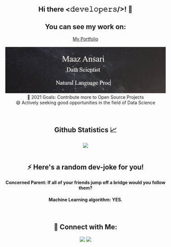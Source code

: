 <div align="center">
<h2> Hi there <𝚍𝚎𝚟𝚎𝚕𝚘𝚙𝚎𝚛𝚜/>! 👋 </h2>
<h2> You can see my work on: </h2> <a href="https://maaz-ansari.github.io", target="_blank"> My Portfolio </a>
<br>
<br>
<img src="https://github.com/maaz-ansari/maaz-ansari/blob/main/ezgif.com-gif-maker.gif"></h2>
<br>
🌱 2021 Goals: Contribute more to Open Source Projects
<br>
😄 Actively seeking good opportunities in the field of Data Science
</div>
<br>
<br>
<h2 align="center"> Github Statistics 📈 </h2>
  
  
<div align="center"> 
  
  <a href="">
      <img align="center" src="https://github-readme-stats.vercel.app/api/top-langs/?username=maaz-ansari&theme=react&line_height=40&hide=css"/>
    </a>
   
<br>
<br>
<h2 align="center">⚡ Here's a random dev-joke for you! </h2>  
<h4> Concerned Parent: If all of your friends jump off a bridge would you follow them? </h4>
<h4> Machine Learning algorithm: YES. </h4>

<br>
<h2 align="center">💬 Connect with Me:</h2>  
<a href="https://www.linkedin.com/in/maaz-ansari-755360166" target="_blank"><img src="https://img.shields.io/badge/LinkedIn-%230077B5.svg?&style=flat-square&logo=linkedin&logoColor=white"></a>
<a href="https://www.instagram.com/maaz_ansari_" target="_blank"><img src="https://img.shields.io/badge/Instagram-%23E4405F.svg?&style=flat-square&logo=instagram&logoColor=white" target="_blank"></a>
</div>

<!--
**maaz-ansari/maaz-ansari** is a ✨ _special_ ✨ repository because its `README.md` (this file) appears on your GitHub profile.

Here are some ideas to get you started:

- 🔭 I’m currently working on ...
- 🌱 I’m currently learning ...
- 👯 I’m looking to collaborate on ...
- 🤔 I’m looking for help with ...
- 💬 Ask me about ...
- 📫 How to reach me: ...
- 😄 Pronouns: ...
- ⚡ Fun fact: ...
-->
